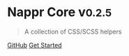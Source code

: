 <!-- ![logo](_media/icon.svg) -->

# Nappr Core v<small>0.2.5</small>

> A collection of CSS/SCSS helpers

[GitHub](https://github.com/sixertoy/nappr-core)
[Get Started](/pages/quick-start.md)
